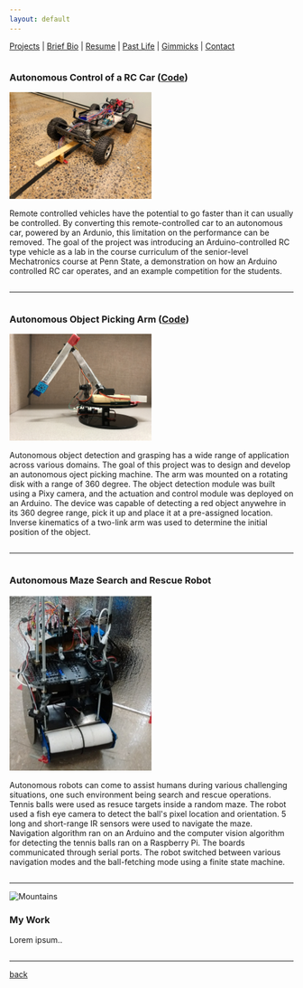 ```yaml
---
layout: default
---
```

[Projects](./projects.html) | [Brief Bio](./bio.html) | [Resume](https://github.com/iamvarada/CV-Resume/blob/master/Krishna_Varadarajan__Resume.pdf) | [Past Life](http://pravegaracingvit.herokuapp.com/) | [Gimmicks](https://www.behance.net/kvarada) | [Contact](./contacts.html)

<!-- Portfolio Gallery Grid -->
<div class="row">

  <div class="column">
    <div class="content">
      <h3>Autonomous Control of a RC Car (<a href="https://github.com/iamvarada/Autonomous-Control-of-a-RC-Car/blob/master/Autonomous_RC_car_LineFollowingRoutine.ino">Code</a>) </h3>
      <img src="/assets/img/autonomous_car.png" alt="RCCar" style="width:50%">
      <p> Remote controlled vehicles have the potential to go faster than it can usually be controlled. By converting this remote-controlled car to an autonomous car, powered by an Ardunio, this limitation on the performance can be removed. The goal of the project was introducing an Arduino-controlled RC type vehicle as a lab in the course curriculum of the senior-level Mechatronics course at Penn State, a demonstration on how an Arduino controlled RC car operates, and an example competition for the students. </p>
    </div>
  </div>
  
  <hr style="height:2px;border-width:0;color:gray;background-color:gray">

  <div class="column">
    <div class="content">
      <h3>Autonomous Object Picking Arm (<a href="https://github.com/iamvarada/Autonomous-Object-Picking-Machine/blob/master/autonomous_object_picking_machine_final_code.ino">Code</a>) </h3>
      <img src="/assets/img/two_link_arm.jpg" alt="linkArm" style="width:50%">
      <p>Autonomous object detection and grasping has a wide range of application across various domains. The goal of this project was to design and develop an autonomous oject picking machine. The arm was mounted on a rotating disk with a range of 360 degree. The object detection module was built using a Pixy camera, and the actuation and control module was deployed on an Arduino. The device was capable of detecting a red object anywehre in its 360 degree range, pick it up and place it at a pre-assigned location. Inverse kinematics of a two-link arm was used to determine the initial position of the object. </p>
    </div>
  </div>

  <hr style="height:2px;border-width:0;color:gray;background-color:gray">

  <div class="column">
    <div class="content">
      <h3>Autonomous Maze Search and Rescue Robot</h3>
      <img src="/assets/img/search_and_rescue_robot.png" alt="robot" style="width:50%">
      <p>Autonomous robots can come to assist humans during various challenging situations, one such environment being search and rescue operations. Tennis balls were used as resuce targets inside a random maze. The robot used a fish eye camera to detect the ball's pixel location and orientation. 5 long and short-range IR sensors were used to navigate the maze. Navigation algorithm ran on an Arduino and the computer vision algorithm for detecting the tennis balls ran on a Raspberry Pi. The boards communicated through serial ports. The robot switched between various navigation modes and the ball-fetching mode using a finite state machine. </p>
    </div>
  </div>
  
   <hr style="height:2px;border-width:0;color:gray;background-color:gray">

  <div class="column">
    <div class="content">
      <img src="/assets/search_and_rescue_robot.png" alt="Mountains" style="width:100%">
      <h3>My Work</h3>
      <p>Lorem ipsum..</p>
    </div>
  </div>

  <hr style="height:2px;border-width:0;color:gray;background-color:gray">

</div>

[back](./)
